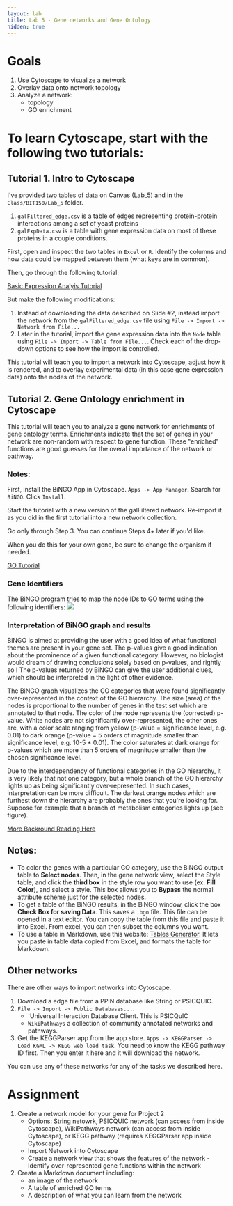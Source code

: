 ```yaml
---
layout: lab
title: Lab 5 - Gene networks and Gene Ontology
hidden: true
---
```


# Goals

1. Use Cytoscape to visualize a network
2. Overlay data onto network topology
3. Analyze a network:
	-  topology
	-  GO enrichment
	

# To learn Cytoscape, start with the following two tutorials:

## Tutorial 1. Intro to Cytoscape

I've provided two tables of data on Canvas (Lab_5) and in the `Class/BIT150/Lab_5` folder.

1. `galFiltered_edge.csv` is a table of edges representing protein-protein interactions among a set of yeast proteins
2. `galExpData.csv` is a table with gene expression data on most of these proteins in a couple conditions.

First, open and inspect the two tables in `Excel` or `R`. Identify the columns and how data could be mapped between them (what keys are in common).

Then, go through the following tutorial:

[Basic Expression Analyis Tutorial](https://cytoscape.org/cytoscape-tutorials/protocols/basic-data-visualization/#/)

But make the following modifications:

1. Instead of downloading the data described on Slide #2, instead import the network from the `galFiltered_edge.csv` file using `File -> Import -> Network from File...`
2. Later in the tutorial, import the gene expression data into the `Node` table using `File -> Import -> Table from File...`. Check each of the drop-down options to see how the import is controlled.


This tutorial will teach you to import a network into Cytoscape, adjust how it is rendered, and to overlay experimental data (in this case gene expression data) onto the nodes of the network.

## Tutorial 2. Gene Ontology enrichment in Cytoscape

This tutorial will teach you to analyze a gene network for enrichments of gene ontology terms. Enrichments indicate that the set of genes in your network are non-random with respect to gene function. These "enriched" functions are good guesses for the overal importance of the network or pathway.

### Notes: 

First, install the BiNGO App in Cytoscape. `Apps -> App Manager`. Search for `BiNGO`. Click `Install`. 

Start the tutorial with a new version of the galFiltered network. Re-import it as you did in the first tutorial into a new network collection.

Go only through Step 3. You can continue Steps 4+ later if you'd like.

When you do this for your own gene, be sure to change the organism if needed. 

[GO Tutorial](https://www.psb.ugent.be/cbd/papers/BiNGO/Tutorial.html)

### Gene Identifiers
The BiNGO program tries to map the node IDs to GO terms using the following identifiers:
![](https://www.psb.ugent.be/cbd/papers/BiNGO/User_Guide_files/BiNGO_identifiers_per_organism.png)

###  Interpretation of BiNGO graph and results
 
BiNGO is aimed at providing the user with a good idea of what functional themes are present in your gene set. The p-values give a good indication about the prominence of a given functional category. However, no biologist would dream of drawing conclusions solely based on p-values, and rightly so ! The p-values returned by BiNGO can give the user additional clues, which should be interpreted in the light of other evidence.
 
The BiNGO graph visualizes the GO categories that were found significantly over-represented in the context of the GO hierarchy. The size (area) of the nodes is proportional to the number of genes in the test set which are annotated to that node. The color of the node represents the (corrected) p-value. White nodes are not significantly over-represented, the other ones are, with a color scale ranging from yellow (p-value = significance level, e.g. 0.01) to dark orange (p-value = 5 orders of magnitude smaller than significance level, e.g. 10-5 * 0.01). The color saturates at dark orange for p-values which are more than 5 orders of magnitude smaller than the chosen significance level. 

Due to the interdependency of functional categories in the GO hierarchy, it is very likely that not one category, but a whole branch of the GO hierarchy lights up as being significantly over-represented. In such cases, interpretation can be more difficult. The darkest orange nodes which are furthest down the hierarchy are probably the ones that you're looking for. Suppose for example that a branch of metabolism categories lights up (see figure).

[More Backround Reading Here](https://www.psb.ugent.be/cbd/papers/BiNGO/User_Guide.html)

## Notes:

- To color the genes with a particular GO category, use the BiNGO output table to **Select nodes**. Then, in the gene network view, select the Style table, and click the **third box** in the style row you want to use (ex. **Fill Color**), and select a style. This box allows you to **Bypass** the normal attribute scheme just for the selected nodes.
- To get a table of the BiNGO results, in the BiNGO window, click the box **Check Box for saving Data**. This saves a `.bgo` file. This file can be opened in a text editor. You can copy the table from this file and paste it into Excel. From excel, you can then subset the columns you want.
- To use a table in Markdown, use this website: [Tables Generator](http://www.tablesgenerator.com/markdown_tables). It lets you paste in table data copied from Excel, and formats the table for Markdown.

## Other networks

There are other ways to import networks into Cytoscape.

1. Download a edge file from a PPIN database like String or PSICQUIC.
2. `File -> Import -> Public Databases...`. 
    - `Universal Interaction Database Client. This is PSICQuIC
    - `WikiPathways` a collection of community annotated networks and pathways.
3. Get the KEGGParser app from the app store. `Apps -> KEGGParser -> Load KGML -> KEGG web load task`. You need to know the KEGG pathway ID first. Then you enter it here and it will download the network.

You can use any of these networks for any of the tasks we described here. 


# Assignment

1. Create a network model for your gene for Project 2
	- Options: String netowrk, PSICQUIC network (can access from inside Cytoscape), WikiPathways network (can access from inside Cytoscape), or KEGG pathway (requires KEGGParser app inside Cytoscape)
	- Import Network into Cytoscape
	- Create a network view that shows the features of the network	- Identify over-represented gene functions within the network
2. Create a Markdown document including:
   - an image of the network
   - A table of enriched GO terms
   - A description of what you can learn from the network
